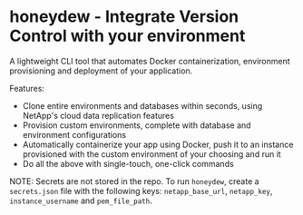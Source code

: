 # honeydew - Integrate Version Control with your environment
A lightweight CLI tool that automates Docker containerization, environment provisioning and deployment of your application.

Features:
- Clone entire environments and databases within seconds, using NetApp's cloud data replication features
- Provision custom environments, complete with database and environment configurations
- Automatically containerize your app using Docker, push it to an instance provisioned with the custom environment of your choosing and run it
- Do all the above with single-touch, one-click commands

NOTE: Secrets are not stored in the repo. To run `honeydew`, create a `secrets.json` file with the following keys:
`netapp_base_url`, `netapp_key`, `instance_username` and `pem_file_path`.
